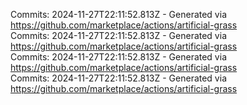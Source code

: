 Commits: 2024-11-27T22:11:52.813Z - Generated via https://github.com/marketplace/actions/artificial-grass
<br>
Commits: 2024-11-27T22:11:52.813Z - Generated via https://github.com/marketplace/actions/artificial-grass
<br>
Commits: 2024-11-27T22:11:52.813Z - Generated via https://github.com/marketplace/actions/artificial-grass
<br>
Commits: 2024-11-27T22:11:52.813Z - Generated via https://github.com/marketplace/actions/artificial-grass
<br>
